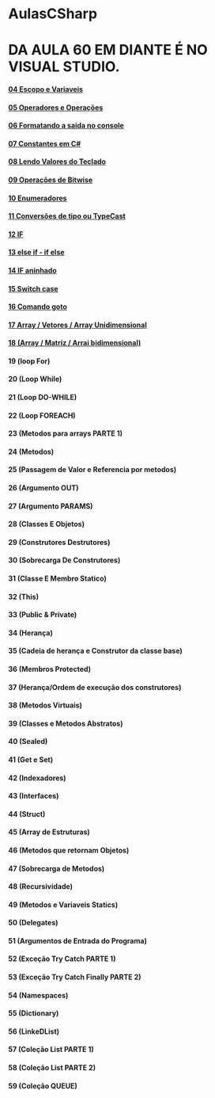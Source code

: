 # AulasCSharp

# DA AULA 60 EM DIANTE É NO VISUAL STUDIO.

#### [04 Escopo e Variaveis](./aula04/)
#### [05 Operadores e Operações](./aula05/)

#### [06 Formatando a saida no console](./aula06/)

#### [07 Constantes em C#](./aula07/)

#### [08 Lendo Valores do Teclado](./aula08/)

#### [09 Operações de Bitwise](./aula09/)

#### [10 Enumeradores](./aula10/)

#### [11 Conversões de tipo ou TypeCast](./aula11/)

#### [12 IF](./aula12/)

#### [13 else if - if else](./aula13/)

#### [14 IF aninhado](./aula14/)

#### [15 Switch case](./aula15/)

#### [16 Comando goto](./aula16/)

#### [17 Array / Vetores / Array Unidimensional](./aula17/)

#### [18 (Array / Matriz / Arrai bidimensional)](./aula18/)

#### 19 (loop For)

#### 20 (Loop While)

#### 21 (Loop DO-WHILE)

#### 22 (Loop FOREACH)

#### 23 (Metodos para arrays PARTE 1)

#### 24 (Metodos)

#### 25 (Passagem de Valor e Referencia por metodos)

#### 26 (Argumento OUT)

#### 27 (Argumento PARAMS)

#### 28 (Classes E Objetos)

#### 29 (Construtores Destrutores)

#### 30 (Sobrecarga De Construtores)

#### 31 (Classe E Membro Statico)

#### 32 (This)

#### 33 (Public & Private)

#### 34 (Herança)

#### 35 (Cadeia de herança e Construtor da classe base)

#### 36 (Membros Protected)
 
#### 37 (Herança/Ordem de execução dos construtores)

#### 38 (Metodos Virtuais)

#### 39 (Classes e Metodos Abstratos)

#### 40 (Sealed)

#### 41 (Get e Set)

#### 42 (Indexadores)

#### 43 (Interfaces)

#### 44 (Struct)

#### 45 (Array de Estruturas)

#### 46 (Metodos que retornam Objetos)

#### 47 (Sobrecarga de Metodos)

#### 48 (Recursividade)

#### 49 (Metodos e Variaveis Statics)

#### 50 (Delegates)

#### 51 (Argumentos de Entrada do Programa)

#### 52 (Exceção Try Catch PARTE 1)

#### 53 (Exceção Try Catch Finally PARTE 2)

#### 54 (Namespaces)

#### 55 (Dictionary)

#### 56 (LinkeDList)

#### 57 (Coleção List PARTE 1)
#### 58 (Coleção List PARTE 2)
#### 59 (Coleção QUEUE)
